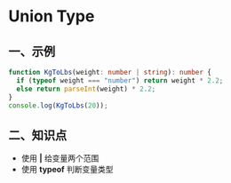 # Union Type

## 一、示例

```ts
function KgToLbs(weight: number | string): number {
  if (typeof weight === "number") return weight * 2.2;
  else return parseInt(weight) * 2.2;
}
console.log(KgToLbs(20));
```

## 二、知识点

- 使用 **|** 给变量两个范围
- 使用 **typeof** 判断变量类型
